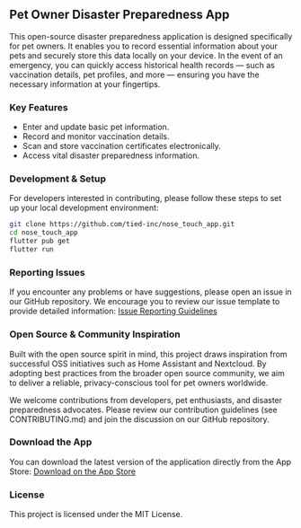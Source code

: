 ## Pet Owner Disaster Preparedness App

This open-source disaster preparedness application is designed specifically for pet owners. It enables you to record essential information about your pets and securely store this data locally on your device. In the event of an emergency, you can quickly access historical health records — such as vaccination details, pet profiles, and more — ensuring you have the necessary information at your fingertips.

### Key Features
- Enter and update basic pet information.
- Record and monitor vaccination details.
- Scan and store vaccination certificates electronically.
- Access vital disaster preparedness information.

### Development & Setup
For developers interested in contributing, please follow these steps to set up your local development environment:

```bash
git clone https://github.com/tied-inc/nose_touch_app.git
cd nose_touch_app
flutter pub get
flutter run
```

### Reporting Issues
If you encounter any problems or have suggestions, please open an issue in our GitHub repository. We encourage you to review our issue template to provide detailed information:
[Issue Reporting Guidelines](https://github.com/your-username/your-repo/issues/new/choose)

### Open Source & Community Inspiration
Built with the open source spirit in mind, this project draws inspiration from successful OSS initiatives such as Home Assistant and Nextcloud. By adopting best practices from the broader open source community, we aim to deliver a reliable, privacy-conscious tool for pet owners worldwide.

We welcome contributions from developers, pet enthusiasts, and disaster preparedness advocates. Please review our contribution guidelines (see CONTRIBUTING.md) and join the discussion on our GitHub repository.

### Download the App
You can download the latest version of the application directly from the App Store:
[Download on the App Store](https://apps.apple.com/us/app/%E3%83%8E%E3%83%BC%E3%82%BA%E3%82%BF%E3%83%83%E3%83%81/id6636473374)

### License
This project is licensed under the MIT License.


